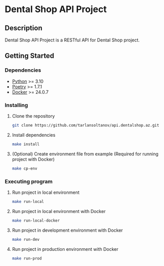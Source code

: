 # Dental Shop API Project

## Description

Dental Shop API Project is a RESTful API for Dental Shop project.

## Getting Started

### Dependencies

- [Python](https://www.python.org/downloads/) >= 3.10
- [Poetry](https://python-poetry.org/docs/#installation) >= 1.7.1
- [Docker](https://docs.docker.com/get-docker/) >= 24.0.7

### Installing

1. Clone the repository

    ```bash
    git clone https://github.com/tarlansoltanov/api.dentalshop.az.git
    ```

2. Install dependencies

    ```bash
    make install
    ```

3. (Optional) Create environment file from example (Required for running project with Docker)

    ```bash
    make cp-env
    ```

### Executing program

1. Run project in local environment

    ```bash
    make run-local
    ```

2. Run project in local environment with Docker

    ```bash
    make run-local-docker
    ```

3. Run project in development environment with Docker

    ```bash
    make run-dev
    ```

4. Run project in production environment with Docker

    ```bash
    make run-prod
    ```
